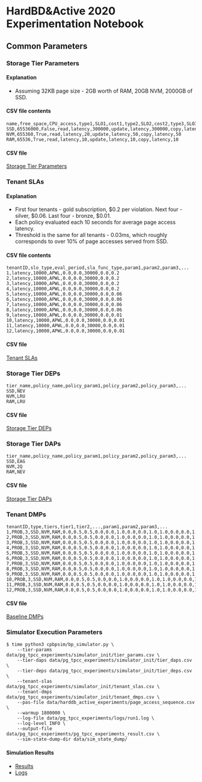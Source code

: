 # HardBD&Active 2020 Experimentation Notebook

## Common Parameters

### Storage Tier Parameters

#### Explanation
* Assuming 32KB page size - 2GB worth of RAM, 20GB NVM, 2000GB of SSD.

#### CSV file contents
```
name,free_space,CPU_access,type1,SLO1,cost1,type2,SLO2,cost2,type3,SLO3,cost3
SSD,65536000,False,read,latency,300000,update,latency,300000,copy,latency,300000
NVM,655360,True,read,latency,20,update,latency,50,copy,latency,50
RAM,65536,True,read,latency,10,update,latency,10,copy,latency,10
```

#### CSV file
[Storage Tier Parameters](simulator_init/tier_params.csv)

### Tenant SLAs

#### Explanation
* First four tenants - gold subscription, $0.2 per violation. Next four - silver, $0.06. Last four - bronze, $0.01.
* Each policy evaluated each 10 seconds for average page access latency.
* Threshold is the same for all tenants - 0.03ms, which roughly corresponds to over 10% of page accesses served from SSD.

#### CSV file contents
```
tenantID,slo_type,eval_period,sla_func_type,param1,param2,param3,...
1,latency,10000,APWL,0.0,0.0,30000,0.0,0.2
2,latency,10000,APWL,0.0,0.0,30000,0.0,0.2
3,latency,10000,APWL,0.0,0.0,30000,0.0,0.2
4,latency,10000,APWL,0.0,0.0,30000,0.0,0.2
5,latency,10000,APWL,0.0,0.0,30000,0.0,0.06
6,latency,10000,APWL,0.0,0.0,30000,0.0,0.06
7,latency,10000,APWL,0.0,0.0,30000,0.0,0.06
8,latency,10000,APWL,0.0,0.0,30000,0.0,0.06
9,latency,10000,APWL,0.0,0.0,30000,0.0,0.01
10,latency,10000,APWL,0.0,0.0,30000,0.0,0.01
11,latency,10000,APWL,0.0,0.0,30000,0.0,0.01
12,latency,10000,APWL,0.0,0.0,30000,0.0,0.01
```

#### CSV file
[Tenant SLAs](simulator_init/tenant_slas.csv)

### Storage Tier DEPs
```
tier_name,policy_name,policy_param1,policy_param2,policy_param3,...
SSD,NEV
NVM,LRU
RAM,LRU
```

#### CSV file
[Storage Tier DEPs](simulator_init/tier_deps.csv)

### Storage Tier DAPs
```
tier_name,policy_name,policy_param1,policy_param2,policy_param3,...
SSD,EAG
NVM,2Q
RAM,NEV
```

#### CSV file
[Storage Tier DAPs](simulator_init/tier_daps.csv)

### Tenant DMPs
```
tenantID,type,tiers,tier1,tier2,...,param1,param2,param3,...
1,PROB,3,SSD,NVM,RAM,0.0,0.5,0.5,0.0,0.0,1.0,0.0,0.0,1.0,1.0,0.0,0.0,1.0,0.0,0.0,0.5,0.5,0.0
2,PROB,3,SSD,NVM,RAM,0.0,0.5,0.5,0.0,0.0,1.0,0.0,0.0,1.0,1.0,0.0,0.0,1.0,0.0,0.0,0.5,0.5,0.0
3,PROB,3,SSD,NVM,RAM,0.0,0.5,0.5,0.0,0.0,1.0,0.0,0.0,1.0,1.0,0.0,0.0,1.0,0.0,0.0,0.5,0.5,0.0
4,PROB,3,SSD,NVM,RAM,0.0,0.5,0.5,0.0,0.0,1.0,0.0,0.0,1.0,1.0,0.0,0.0,1.0,0.0,0.0,0.5,0.5,0.0
5,PROB,3,SSD,NVM,RAM,0.0,0.5,0.5,0.0,0.0,1.0,0.0,0.0,1.0,1.0,0.0,0.0,1.0,0.0,0.0,0.5,0.5,0.0
6,PROB,3,SSD,NVM,RAM,0.0,0.5,0.5,0.0,0.0,1.0,0.0,0.0,1.0,1.0,0.0,0.0,1.0,0.0,0.0,0.5,0.5,0.0
7,PROB,3,SSD,NVM,RAM,0.0,0.5,0.5,0.0,0.0,1.0,0.0,0.0,1.0,1.0,0.0,0.0,1.0,0.0,0.0,0.5,0.5,0.0
8,PROB,3,SSD,NVM,RAM,0.0,0.5,0.5,0.0,0.0,1.0,0.0,0.0,1.0,1.0,0.0,0.0,1.0,0.0,0.0,0.5,0.5,0.0
9,PROB,3,SSD,NVM,RAM,0.0,0.5,0.5,0.0,0.0,1.0,0.0,0.0,1.0,1.0,0.0,0.0,1.0,0.0,0.0,0.5,0.5,0.0
10,PROB,3,SSD,NVM,RAM,0.0,0.5,0.5,0.0,0.0,1.0,0.0,0.0,1.0,1.0,0.0,0.0,1.0,0.0,0.0,0.5,0.5,0.0
11,PROB,3,SSD,NVM,RAM,0.0,0.5,0.5,0.0,0.0,1.0,0.0,0.0,1.0,1.0,0.0,0.0,1.0,0.0,0.0,0.5,0.5,0.0
12,PROB,3,SSD,NVM,RAM,0.0,0.5,0.5,0.0,0.0,1.0,0.0,0.0,1.0,1.0,0.0,0.0,1.0,0.0,0.0,0.5,0.5,0.0
```

#### CSV file
[Baseline DMPs](simulator_init/tenant_dmps.csv)

### Simulator Execution Parameters
```
$ time python3 cpbpsim/bp_simulator.py \
    --tier-params data/pg_tpcc_experiments/simulator_init/tier_params.csv \
    --tier-daps data/pg_tpcc_experiments/simulator_init/tier_daps.csv \
    --tier-deps data/pg_tpcc_experiments/simulator_init/tier_deps.csv \
    --tenant-slas data/pg_tpcc_experiments/simulator_init/tenant_slas.csv \
    --tenant-dmps data/pg_tpcc_experiments/simulator_init/tenant_dmps.csv \
    --pas-file data/harddb_active_experiments/page_access_sequence.csv \
    --warmup 1800000 \
    --log-file data/pg_tpcc_experiments/logs/run1.log \
    --log-level INFO \
    --output-file data/pg_tpcc_experiments/pg_tpcc_experiments_result.csv \
    --sim-state-dump-dir data/sim_state_dump/
```

#### Simulation Results
* [Results](pg_tpcc_experiments_result.csv)
* [Logs](logs/run1.log)
